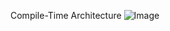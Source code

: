 Compile-Time Architecture
![Image](https://github.com/user-attachments/assets/5acec4a7-6c56-4299-8c9c-59d5d54435a0)
